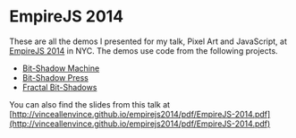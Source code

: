 EmpireJS 2014
======

These are all the demos I presented for my talk, Pixel Art and JavaScript, at [EmpireJS 2014](http://www.empirejs.org) in NYC. The demos use code from the following projects.

* [Bit-Shadow Machine](http://github.com/vinceallenvince/Bit-Shadow-Machine)
* [Bit-Shadow Press](http://github.com/vinceallenvince/Bit-Shadow-Press)
* [Fractal Bit-Shadows](https://github.com/vinceallenvince/Fractal-Bit-Shadows)

You can also find the slides from this talk at [http://vinceallenvince.github.io/empirejs2014/pdf/EmpireJS-2014.pdf](http://vinceallenvince.github.io/empirejs2014/pdf/EmpireJS-2014.pdf)
